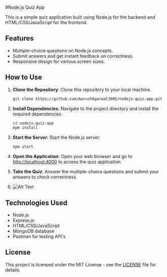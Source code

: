 

#Node.js Quiz App

This is a simple quiz application built using Node.js for the backend and HTML/CSS/JavaScript for the frontend.

## Features

- Multiple-choice questions on Node.js concepts.
- Submit answers and get instant feedback on correctness.
- Responsive design for various screen sizes.

## How to Use

1. **Clone the Repository**: Clone this repository to your local machine.

    ```bash
    git clone https://github.com/AarushAgarwal3005/nodejs-quiz-app.git
    ```

2. **Install Dependencies**: Navigate to the project directory and install the required dependencies.

    ```bash
    cd nodejs-quiz-app
    npm install
    ```

3. **Start the Server**: Start the Node.js server.

    ```bash
    npm start
    ```

4. **Open the Application**: Open your web browser and go to [http://localhost:4000](http://localhost:4000) to access the quiz application.

5. **Take the Quiz**: Answer the multiple-choice questions and submit your answers to check correctness.
6. ![Alt Text](file:///C:/Users/Arush%20Agarwal/Downloads/img1.png)
   

## Technologies Used

- Node.js
- Express.js
- HTML/CSS/JavaScript
- MongoDB database
- Postman for testing API's


## License

This project is licensed under the MIT License - see the [LICENSE](LICENSE) file for details.



